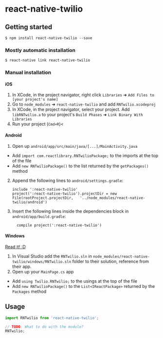 
# react-native-twilio

## Getting started

`$ npm install react-native-twilio --save`

### Mostly automatic installation

`$ react-native link react-native-twilio`

### Manual installation


#### iOS

1. In XCode, in the project navigator, right click `Libraries` ➜ `Add Files to [your project's name]`
2. Go to `node_modules` ➜ `react-native-twilio` and add `RNTwilio.xcodeproj`
3. In XCode, in the project navigator, select your project. Add `libRNTwilio.a` to your project's `Build Phases` ➜ `Link Binary With Libraries`
4. Run your project (`Cmd+R`)<

#### Android

1. Open up `android/app/src/main/java/[...]/MainActivity.java`
  - Add `import com.reactlibrary.RNTwilioPackage;` to the imports at the top of the file
  - Add `new RNTwilioPackage()` to the list returned by the `getPackages()` method
2. Append the following lines to `android/settings.gradle`:
  	```
  	include ':react-native-twilio'
  	project(':react-native-twilio').projectDir = new File(rootProject.projectDir, 	'../node_modules/react-native-twilio/android')
  	```
3. Insert the following lines inside the dependencies block in `android/app/build.gradle`:
  	```
      compile project(':react-native-twilio')
  	```

#### Windows
[Read it! :D](https://github.com/ReactWindows/react-native)

1. In Visual Studio add the `RNTwilio.sln` in `node_modules/react-native-twilio/windows/RNTwilio.sln` folder to their solution, reference from their app.
2. Open up your `MainPage.cs` app
  - Add `using Twilio.RNTwilio;` to the usings at the top of the file
  - Add `new RNTwilioPackage()` to the `List<IReactPackage>` returned by the `Packages` method


## Usage
```javascript
import RNTwilio from 'react-native-twilio';

// TODO: What to do with the module?
RNTwilio;
```
  